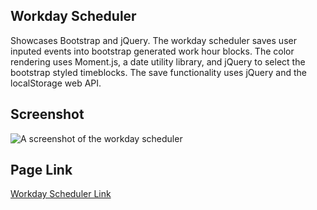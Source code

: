 ## Workday Scheduler
Showcases Bootstrap and jQuery. The workday scheduler saves user inputed events into bootstrap generated work
hour blocks. The color rendering uses Moment.js, a date utility library, and jQuery to select the bootstrap styled timeblocks. The save functionality uses jQuery and the localStorage web API.
## Screenshot
![A screenshot of the workday scheduler](/assets/images/screenshot.gif)
## Page Link
[Workday Scheduler Link](https://yellowyam.github.io/workday-scheduler/)